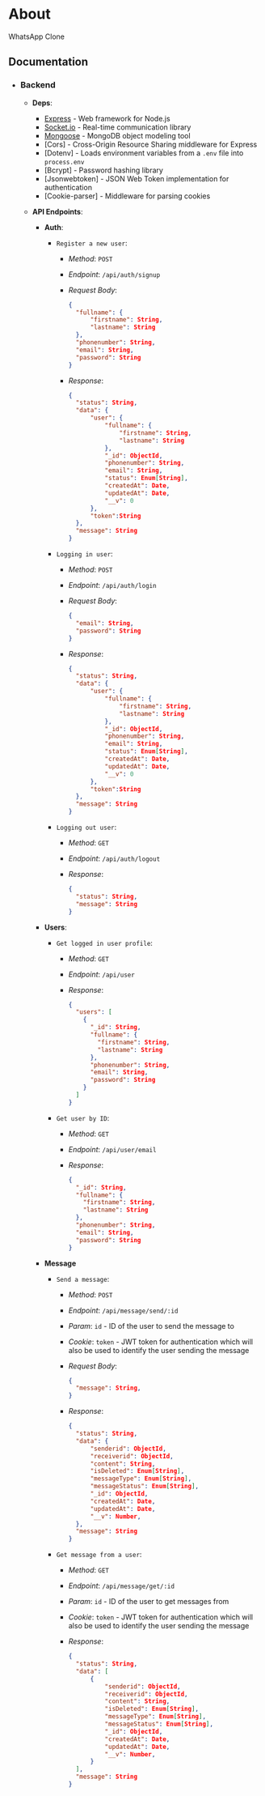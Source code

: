 # About

WhatsApp Clone

## Documentation

- ### Backend
  
  - **Deps**:
    - [Express](https://expressjs.com/) - Web framework for Node.js
    - [Socket.io](https://socket.io/) - Real-time communication library
    - [Mongoose](https://mongoosejs.com/) - MongoDB object modeling tool
    - [Cors] - Cross-Origin Resource Sharing middleware for Express
    - [Dotenv] - Loads environment variables from a `.env` file into `process.env`
    - [Bcrypt] - Password hashing library
    - [Jsonwebtoken] - JSON Web Token implementation for authentication
    - [Cookie-parser] - Middleware for parsing cookies

  - **API Endpoints**:
    - **Auth**:
      - `Register a new user`:
        - *Method*: `POST`
        - *Endpoint*: `/api/auth/signup`
        - *Request Body*:

          ```json
          {
            "fullname": {
                "firstname": String,
                "lastname": String
            },
            "phonenumber": String,
            "email": String,
            "password": String
          }
          ```

        - *Response*:

          ```json
          {
            "status": String,
            "data": {
                "user": {
                    "fullname": {
                        "firstname": String,
                        "lastname": String
                    },
                    "_id": ObjectId,
                    "phonenumber": String,
                    "email": String,
                    "status": Enum[String],
                    "createdAt": Date,
                    "updatedAt": Date,
                    "__v": 0
                },
                "token":String
            },
            "message": String
          }
          ```

      - `Logging in user`:
        - *Method*: `POST`
        - *Endpoint*: `/api/auth/login`
        - *Request Body*:

          ```json
          {
            "email": String,
            "password": String
          }
          ```

        - *Response*:

          ```json
          {
            "status": String,
            "data": {
                "user": {
                    "fullname": {
                        "firstname": String,
                        "lastname": String
                    },
                    "_id": ObjectId,
                    "phonenumber": String,
                    "email": String,
                    "status": Enum[String],
                    "createdAt": Date,
                    "updatedAt": Date,
                    "__v": 0
                },
                "token":String
            },
            "message": String
          }
          ```

      - `Logging out user`:
        - *Method*: `GET`
        - *Endpoint*: `/api/auth/logout`
        - *Response*:

          ```json
          {
            "status": String,
            "message": String
          }
          ```

    - **Users**:
      - `Get logged in user profile`:
        - *Method*: `GET`
        - *Endpoint*: `/api/user`
        - *Response*:

          ```json
          {
            "users": [
              {
                "_id": String,
                "fullname": {
                  "firstname": String,
                  "lastname": String
                },
                "phonenumber": String,
                "email": String,
                "password": String
              }
            ]
          }
          ```

      - `Get user by ID`:
        - *Method*: `GET`
        - *Endpoint*: `/api/user/email`
        - *Response*:

          ```json
          {
            "_id": String,
            "fullname": {
              "firstname": String,
              "lastname": String
            },
            "phonenumber": String,
            "email": String,
            "password": String
          }
          ```

    - **Message**
      - `Send a message`:
        - *Method*: `POST`
        - *Endpoint*: `/api/message/send/:id`
        - *Param*: `id` - ID of the user to send the message to
        - *Cookie*: `token` - JWT token for authentication which will also be used to identify the user sending the message
        - *Request Body*:

          ```json
          {
            "message": String,
          }
          ```

        - *Response*:

          ```json
          {
            "status": String,
            "data": {
                "senderid": ObjectId,
                "receiverid": ObjectId,
                "content": String,
                "isDeleted": Enum[String],
                "messageType": Enum[String],
                "messageStatus": Enum[String],
                "_id": ObjectId,
                "createdAt": Date,
                "updatedAt": Date,
                "__v": Number,
            },
            "message": String
          }
          ```

      - `Get message from a user`:
        - *Method*: `GET`
        - *Endpoint*: `/api/message/get/:id`
        - *Param*: `id` - ID of the user to get messages from
        - *Cookie*: `token` - JWT token for authentication which will also be used to identify the user sending the message
        - *Response*:

          ```json
          {
            "status": String,
            "data": [
                {
                    "senderid": ObjectId,
                    "receiverid": ObjectId,
                    "content": String,
                    "isDeleted": Enum[String],
                    "messageType": Enum[String],
                    "messageStatus": Enum[String],
                    "_id": ObjectId,
                    "createdAt": Date,
                    "updatedAt": Date,
                    "__v": Number,
                }
            ],
            "message": String
          }
          ```
